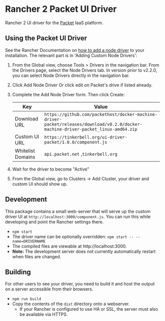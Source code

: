 # Rancher 2 Packet UI Driver

Rancher 2 UI driver for the [Packet](https://www.packet.com) IaaS platform.

## Using the Packet UI Driver

See the Rancher Documentation on [how to add a node driver](https://rancher.com/docs/rancher/v2.x/en/admin-settings/drivers/node-drivers/) to your installation. The relevant part is in 'Adding Custom Node Drivers':

1. From the Global view, choose Tools > Drivers in the navigation bar. From the Drivers page, select the Node Drivers tab. In version prior to v2.2.0, you can select Node Drivers directly in the navigation bar.
1. Click Add Node Driver Or click edit on Packet's drive if listed already.
1. Complete the Add Node Driver form. Then click Create:

    | Key               | Value |
    | ----------------- | ----- |
    | Download URL      | `https://github.com/packethost/docker-machine-driver-packet/releases/download/v0.2.0/docker-machine-driver-packet_linux-amd64.zip` |
    | Custom UI URL     | `https://tinkerbell.org/ui-driver-packet/1.0.0/component.js` |
    | Whitelist Domains | `api.packet.net` ,`tinkerbell.org` |

1. Wait for the driver to become "Active"
1. From the Global view, go to Clusters -> Add Cluster, your driver and custom UI should show up.

## Development

This package contains a small web-server that will serve up the custom driver UI at `http://localhost:3000/component.js`. You can run this while developing and point the Rancher settings there.
* `npm start`
* The driver name can be optionally overridden: `npm start -- --name=DRIVERNAME`
* The compiled files are viewable at http://localhost:3000.
* **Note:** The development server does not currently automatically restart when files are changed.

## Building

For other users to see your driver, you need to build it and host the output on a server accessible from their browsers.

* `npm run build`
* Copy the contents of the `dist` directory onto a webserver.
  * If your Rancher is configured to use HA or SSL, the server must also be available via HTTPS.
